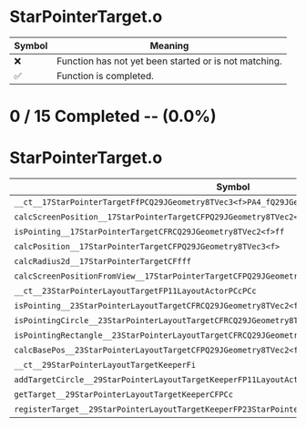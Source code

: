 # StarPointerTarget.o
| Symbol | Meaning 
| ------------- | ------------- 
| :x: | Function has not yet been started or is not matching. 
| :white_check_mark: | Function is completed. 


# 0 / 15 Completed -- (0.0%)
# StarPointerTarget.o
| Symbol | Decompiled? |
| ------------- | ------------- |
| `__ct__17StarPointerTargetFfPCQ29JGeometry8TVec3<f>PA4_fQ29JGeometry8TVec3<f>` | :x: |
| `calcScreenPosition__17StarPointerTargetCFPQ29JGeometry8TVec2<f>` | :x: |
| `isPointing__17StarPointerTargetCFRCQ29JGeometry8TVec2<f>ff` | :x: |
| `calcPosition__17StarPointerTargetCFPQ29JGeometry8TVec3<f>` | :x: |
| `calcRadius2d__17StarPointerTargetCFfff` | :x: |
| `calcScreenPositionFromView__17StarPointerTargetCFPQ29JGeometry8TVec2<f>RCQ29JGeometry8TVec3<f>` | :x: |
| `__ct__23StarPointerLayoutTargetFP11LayoutActorPCcPCc` | :x: |
| `isPointing__23StarPointerLayoutTargetCFRCQ29JGeometry8TVec2<f>` | :x: |
| `isPointingCircle__23StarPointerLayoutTargetCFRCQ29JGeometry8TVec2<f>` | :x: |
| `isPointingRectangle__23StarPointerLayoutTargetCFRCQ29JGeometry8TVec2<f>` | :x: |
| `calcBasePos__23StarPointerLayoutTargetCFPQ29JGeometry8TVec2<f>` | :x: |
| `__ct__29StarPointerLayoutTargetKeeperFi` | :x: |
| `addTargetCircle__29StarPointerLayoutTargetKeeperFP11LayoutActorPCcfRCQ29JGeometry8TVec2<f>PCc` | :x: |
| `getTarget__29StarPointerLayoutTargetKeeperCFPCc` | :x: |
| `registerTarget__29StarPointerLayoutTargetKeeperFP23StarPointerLayoutTarget` | :x: |
